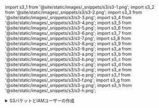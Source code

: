 import s3_1 from '@site/static/images/_snippets/s3/s3-1.png';
import s3_2 from '@site/static/images/_snippets/s3/s3-2.png';
import s3_3 from '@site/static/images/_snippets/s3/s3-3.png';
import s3_4 from '@site/static/images/_snippets/s3/s3-4.png';
import s3_5 from '@site/static/images/_snippets/s3/s3-5.png';
import s3_6 from '@site/static/images/_snippets/s3/s3-6.png';
import s3_7 from '@site/static/images/_snippets/s3/s3-7.png';
import s3_8 from '@site/static/images/_snippets/s3/s3-8.png';
import s3_9 from '@site/static/images/_snippets/s3/s3-9.png';
import s3_a from '@site/static/images/_snippets/s3/s3-a.png';
import s3_b from '@site/static/images/_snippets/s3/s3-b.png';
import s3_c from '@site/static/images/_snippets/s3/s3-c.png';
import s3_d from '@site/static/images/_snippets/s3/s3-d.png';
import s3_e from '@site/static/images/_snippets/s3/s3-e.png';
import s3_f from '@site/static/images/_snippets/s3/s3-f.png';
import s3_g from '@site/static/images/_snippets/s3/s3-g.png';
import s3_h from '@site/static/images/_snippets/s3/s3-h.png';

<details>
  <summary>S3バケットとIAMユーザーの作成</summary>

この記事では、AWS IAMユーザーを設定し、S3バケットを作成し、ClickHouseでそのバケットをS3ディスクとして使用する方法の基本を示します。使用する権限についてセキュリティチームと協力して決定し、これを出発点として考慮する必要があります。

### AWS IAMユーザーの作成 {#create-an-aws-iam-user}
この手順では、ログインユーザーではなく、サービスアカウントユーザーを作成します。
1. AWS IAM管理コンソールにログインします。

2. 「ユーザー」に移動し、**ユーザーの追加**を選択します。

<img src={s3_1} alt="create_iam_user_0"/>

3. ユーザー名を入力し、認証情報の種類を**アクセスキー - プログラムによるアクセス**に設定し、**次へ: 権限**を選択します。

<img src={s3_2} alt="create_iam_user_1"/>

4. ユーザーをいずれのグループにも追加しないでください; **次へ: タグ**を選択します。

<img src={s3_3} alt="create_iam_user_2"/>

5. タグを追加する必要がない限り、**次へ: 確認**を選択します。

<img src={s3_4} alt="create_iam_user_3"/>

6. **ユーザーの作成**を選択します。

    :::note
    ユーザーに権限がないという警告メッセージは無視できます; 次のセクションでバケットに対してユーザーに権限が付与されます。
    :::

<img src={s3_5} alt="create_iam_user_4"/>

7. ユーザーが作成されたので、**表示**をクリックして、アクセスキーとシークレットキーをコピーします。
:::note
キーは別の場所に保存してください; シークレットアクセスキーが利用可能になるのはこの時だけです。
:::

<img src={s3_6} alt="create_iam_user_5"/>

8. 閉じるをクリックし、ユーザー画面でユーザーを見つけます。

<img src={s3_7} alt="create_iam_user_6"/>

9. ARN (Amazonリソースネーム) をコピーし、バケットのアクセスポリシーを設定する際に使用するために保存します。

<img src={s3_8} alt="create_iam_user_7"/>

### S3バケットの作成 {#create-an-s3-bucket}
1. S3バケットセクションで、**バケットの作成**を選択します。

<img src={s3_9} alt="create_s3_bucket_0"/>

2. バケット名を入力し、他のオプションはデフォルトのままにします。
:::note
バケット名はAWS全体で一意である必要があります。組織内だけではなく、そうでなければエラーが発生します。
:::
3. `Block all Public Access`を有効のままにし、公的アクセスは必要ありません。

<img src={s3_a} alt="create_s3_bucket_2"/>

4. ページの下部で**バケットの作成**を選択します。

<img src={s3_b} alt="create_s3_bucket_3"/>

5. リンクを選択し、ARNをコピーして、バケットのアクセスポリシーを設定する際に使用するために保存します。

6. バケットが作成されたら、S3バケットリストで新しいS3バケットを見つけてリンクを選択します。

<img src={s3_c} alt="create_s3_bucket_4"/>

7. **フォルダーの作成**を選択します。

<img src={s3_d} alt="create_s3_bucket_5"/>

8. ClickHouseのS3ディスクの対象となるフォルダー名を入力し、**フォルダーの作成**を選択します。

<img src={s3_e} alt="create_s3_bucket_6"/>

9. フォルダーがバケットリストに表示されるようになります。

<img src={s3_f} alt="create_s3_bucket_7"/>

10. 新しいフォルダーのチェックボックスを選択し、**URLのコピー**をクリックします。コピーしたURLを、次のセクションのClickHouseストレージ設定に使用するために保存します。

<img src={s3_g} alt="create_s3_bucket_8"/>

11. **権限**タブを選択し、**バケットポリシー**セクションの**編集**ボタンをクリックします。

<img src={s3_h} alt="create_s3_bucket_9"/>

12. バケットポリシーを追加します。以下は例です：
```json
{
	"Version": "2012-10-17",
	"Id": "Policy123456",
	"Statement": [
		{
			"Sid": "abc123",
			"Effect": "Allow",
			"Principal": {
				"AWS": "arn:aws:iam::921234567898:user/mars-s3-user"
			},
			"Action": "s3:*",
			"Resource": [
				"arn:aws:s3:::mars-doc-test",
				"arn:aws:s3:::mars-doc-test/*"
			]
		}
	]
}
```

```response
|パラメーター | 説明 | 例の値 |
|----------|-------------|----------------|
|Version | ポリシーインタープリターのバージョン、そのままにしておく | 2012-10-17 |
|Sid | ユーザー定義のポリシーID | abc123 |
|Effect | ユーザーのリクエストが許可されるか拒否されるか | Allow |
|Principal | 許可されるアカウントまたはユーザー | arn:aws:iam::921234567898:user/mars-s3-user |
|Action | バケットで許可される操作は何か | s3:*|
|Resource | 操作が許可されるバケット内のリソース | "arn:aws:s3:::mars-doc-test", "arn:aws:s3:::mars-doc-test/*" |
```

:::note
使用する権限を決定するためにセキュリティチームと協力する必要があります。これは出発点として考慮してください。
ポリシーと設定に関する詳細については、AWSドキュメントを参照してください：
https://docs.aws.amazon.com/AmazonS3/latest/userguide/access-policy-language-overview.html
:::

13. ポリシー設定を保存します。

</details>
